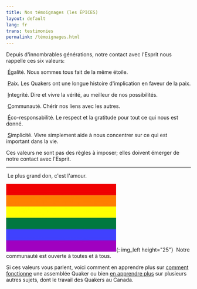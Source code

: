 ```yaml
---
title: Nos témoignages (les ÉPICES)
layout: default
lang: fr
trans: testimonies
permalink: /témoignages.html
---
```

Depuis d'innombrables générations, notre contact avec l'Esprit nous rappelle ces six valeurs:

<i class="fab fa-creative-commons-nd fa-fw fa-2x color-1-dark-text down_a_bit_more"></i> &nbsp;<u>É</u>galité. Nous sommes tous fait de la même étoile.

<i class="fas fa-dove fa-fw fa-2x color-1-light-text down_a_bit_more"></i> &nbsp;<u>P</u>aix. Les Quakers ont une longue histoire d'implication en faveur de la paix. 

<i class="fas fa-handshake fa-fw fa-2x color-1-dark-text down_a_bit_more"></i> &nbsp;<u>I</u>ntegrité. Dire et vivre la vérité, au meilleur de nos possibilités.

<i class="fas fa-comments fa-fw fa-2x color-1-text down_a_bit_more"></i> &nbsp;<u>C</u>ommunauté. Chérir nos liens avec les autres.

<i class="fab fa-pagelines fa-fw fa-2x down_a_bit_more" style="color: darkgreen;"></i>  &nbsp;<u>É</u>co-responsabilité. Le respect et la gratitude pour tout ce qui nous est donné.

<i class="far fa-circle fa-fw fa-2x color-1-text down_a_bit_more"></i> &nbsp;<u>S</u>implicité. Vivre simplement aide à nous concentrer sur ce qui est important dans la vie.
<br>

Ces valeurs ne sont pas des règles à imposer; elles doivent émerger de notre contact avec l'Esprit.

*************

<i class="fas fa-heart fa-fw fa-2x down_a_bit_more" style="color: indianred;"></i> &nbsp;Le plus grand don, c'est l'amour.
  
  
![](/assets/images/Rainbow-Flag.jpg){: img_left height="25"} &nbsp;Notre communauté est ouverte à toutes et à tous.

Si ces valeurs vous parlent, voici comment en apprendre plus sur [comment fonctionne](a_propos.html) une assemblée Quaker ou bien [en apprendre plus](liens_histoire.html) sur plusieurs autres sujets, dont le travail des Quakers au Canada.
